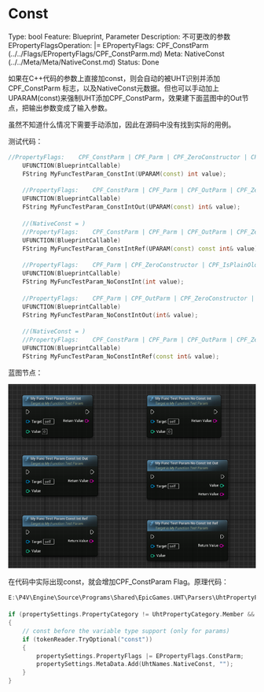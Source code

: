 # Const

Type: bool
Feature: Blueprint, Parameter
Description: 不可更改的参数
EPropertyFlagsOperation: |=
EPropertyFlags: CPF_ConstParm (../../Flags/EPropertyFlags/CPF_ConstParm.md)
Meta: NativeConst (../../Meta/Meta/NativeConst.md)
Status: Done

如果在C++代码的参数上直接加const，则会自动的被UHT识别并添加CPF_ConstParm 标志，以及NativeConst元数据。但也可以手动加上UPARAM(const)来强制UHT添加CPF_ConstParm，效果建下面蓝图中的Out节点，把输出参数变成了输入参数。

虽然不知道什么情况下需要手动添加，因此在源码中没有找到实际的用例。

测试代码：

```cpp
//PropertyFlags:	CPF_ConstParm | CPF_Parm | CPF_ZeroConstructor | CPF_IsPlainOldData | CPF_NoDestructor | CPF_HasGetValueTypeHash | CPF_NativeAccessSpecifierPublic 
	UFUNCTION(BlueprintCallable)
	FString MyFuncTestParam_ConstInt(UPARAM(const) int value);

	//PropertyFlags:	CPF_ConstParm | CPF_Parm | CPF_OutParm | CPF_ZeroConstructor | CPF_ReferenceParm | CPF_IsPlainOldData | CPF_NoDestructor | CPF_HasGetValueTypeHash | CPF_NativeAccessSpecifierPublic 
	UFUNCTION(BlueprintCallable)
	FString MyFuncTestParam_ConstIntOut(UPARAM(const) int& value);

	//(NativeConst = )
	//PropertyFlags:	CPF_ConstParm | CPF_Parm | CPF_OutParm | CPF_ZeroConstructor | CPF_ReferenceParm | CPF_IsPlainOldData | CPF_NoDestructor | CPF_HasGetValueTypeHash | CPF_NativeAccessSpecifierPublic 
	UFUNCTION(BlueprintCallable)
	FString MyFuncTestParam_ConstIntRef(UPARAM(const) const int& value);

	//PropertyFlags:	CPF_Parm | CPF_ZeroConstructor | CPF_IsPlainOldData | CPF_NoDestructor | CPF_HasGetValueTypeHash | CPF_NativeAccessSpecifierPublic 
	UFUNCTION(BlueprintCallable)
	FString MyFuncTestParam_NoConstInt(int value);

	//PropertyFlags:	CPF_Parm | CPF_OutParm | CPF_ZeroConstructor | CPF_IsPlainOldData | CPF_NoDestructor | CPF_HasGetValueTypeHash | CPF_NativeAccessSpecifierPublic 
	UFUNCTION(BlueprintCallable)
	FString MyFuncTestParam_NoConstIntOut(int& value);

	//(NativeConst = )
	//PropertyFlags:	CPF_ConstParm | CPF_Parm | CPF_OutParm | CPF_ZeroConstructor | CPF_ReferenceParm | CPF_IsPlainOldData | CPF_NoDestructor | CPF_HasGetValueTypeHash | CPF_NativeAccessSpecifierPublic 
	UFUNCTION(BlueprintCallable)
	FString MyFuncTestParam_NoConstIntRef(const int& value);
```

蓝图节点：

![Untitled](Const/Untitled.png)

在代码中实际出现const，就会增加CPF_ConstParam Flag。原理代码：

```cpp
E:\P4V\Engine\Source\Programs\Shared\EpicGames.UHT\Parsers\UhtPropertyParser.cs 1030

if (propertySettings.PropertyCategory != UhtPropertyCategory.Member && !isTemplateArgument)
{
	// const before the variable type support (only for params)
	if (tokenReader.TryOptional("const"))
	{
		propertySettings.PropertyFlags |= EPropertyFlags.ConstParm;
		propertySettings.MetaData.Add(UhtNames.NativeConst, "");
	}
}
```